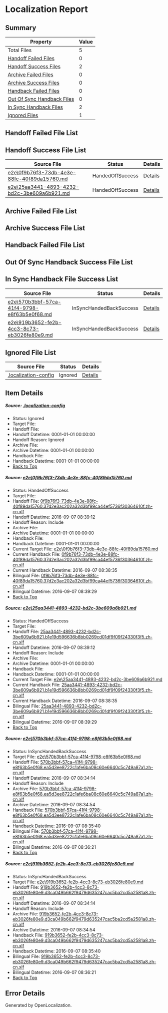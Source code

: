 # <a name='report-top'></a> Localization Report

## Summary
 Property | Value 
 -------- | ----- 
 Total Files | 5
[ Handoff Failed Files ](#handoff-failed-list)| 0
[ Handoff Success Files ](#handoff-success-list)| 2
[ Archive Failed Files ](#archive-failed-list)| 0
[ Archive Success Files ](#archive-success-list)| 0
[ Handback Failed Files ](#handback-failed-list)| 0
[ Out Of Sync Handback Files ](#outofsync-handback-success-list)| 0
[ In Sync Handback Files ](#insync-handback-success-list)| 2
[ Ignored Files ](#ignored-list)| 1

## <a name='handoff-failed-list'></a> Handoff Failed File List

## <a name='handoff-success-list'></a> Handoff Success File List
 Source File | Status | Details 
 ----------- | ------ | ------- 
 [e2e\0f9b76f3-73db-4e3e-88fc-40f89da15760.md](https://github.com/OpenLocalizationTestOrg/ol-test0/blob/a1d96f4dbd1fa71de31dbb45b3afbe6fe2edd6f8/e2e/0f9b76f3-73db-4e3e-88fc-40f89da15760.md) | HandedOffSuccess | [Details](#4757708635cc8ff1d34512669e787d061f363f191)
 [e2e\25aa3441-4893-4232-bd2c-3be609a6b921.md](https://github.com/OpenLocalizationTestOrg/ol-test0/blob/a1d96f4dbd1fa71de31dbb45b3afbe6fe2edd6f8/e2e/25aa3441-4893-4232-bd2c-3be609a6b921.md) | HandedOffSuccess | [Details](#41579e9087b3c8314162af977f8eb649a52f59032)

## <a name='archive-failed-list'></a> Archive Failed File List

## <a name='archive-success-list'></a> Archive Success File List

## <a name='handback-failed-list'></a> Handback Failed File List

## <a name='outofsync-handback-success-list'></a> Out Of Sync Handback Success File List

## <a name='insync-handback-success-list'></a> In Sync Handback File Success List
 Source File | Status | Details 
 ----------- | ------ | ------- 
 [e2e\570b3bbf-57ca-41f4-9798-e8f63b5e0f68.md](https://github.com/OpenLocalizationTestOrg/ol-test0/blob/cbe188dae41986b01bd6bfd136ff9459298d0140/e2e/570b3bbf-57ca-41f4-9798-e8f63b5e0f68.md) | InSyncHandedBackSuccess | [Details](#1d2a2cc9845df9eaad43b82b4d39552cb35e9f563)
 [e2e\919b3652-fe2b-4cc3-8c73-eb3026fe80e9.md](https://github.com/OpenLocalizationTestOrg/ol-test0/blob/cbe188dae41986b01bd6bfd136ff9459298d0140/e2e/919b3652-fe2b-4cc3-8c73-eb3026fe80e9.md) | InSyncHandedBackSuccess | [Details](#5b81142780f8bc9cdf483382d3c242e0189e129e4)

## <a name='ignored-list'></a> Ignored File List
 Source File | Status | Details 
 ----------- | ------ | ------- 
 [.localization-config](https://github.com/OpenLocalizationTestOrg/ol-test0/blob/a1d96f4dbd1fa71de31dbb45b3afbe6fe2edd6f8/.localization-config) | Ignored | [Details](#3d4f252ac210baf56311d7e97dcc2db10974dbd20)

## Item Details
##### <a name='3d4f252ac210baf56311d7e97dcc2db10974dbd20'></a> Source: [.localization-config](https://github.com/OpenLocalizationTestOrg/ol-test0/blob/a1d96f4dbd1fa71de31dbb45b3afbe6fe2edd6f8/.localization-config)
* Status: Ignored
* Target File: 
* Handoff File: 
* Handoff Datetime: 0001-01-01 00:00:00
* Handoff Reason: Ignored
* Archive File: 
* Archive Datetime: 0001-01-01 00:00:00
* Handback File: 
* Handback Datetime: 0001-01-01 00:00:00
* [Back to Top](#report-top)

##### <a name='4757708635cc8ff1d34512669e787d061f363f191'></a> Source: [e2e\0f9b76f3-73db-4e3e-88fc-40f89da15760.md](https://github.com/OpenLocalizationTestOrg/ol-test0/blob/a1d96f4dbd1fa71de31dbb45b3afbe6fe2edd6f8/e2e/0f9b76f3-73db-4e3e-88fc-40f89da15760.md)
* Status: HandedOffSuccess
* Target File: 
* Handoff File: [0f9b76f3-73db-4e3e-88fc-40f89da15760.37d2e3ac202a32d3bf99ca44ef5736f30364610f.zh-cn.xlf](https://github.com/OpenLocalizationTestOrg/ol-test0-handoff/blob/4936a70339749913ef0bd9cb3340269c076f1c66/ol-handoff/OpenLocalizationTestOrg/ol-test0-zhcn/ci/ht/0f9b76f3-73db-4e3e-88fc-40f89da15760.37d2e3ac202a32d3bf99ca44ef5736f30364610f.zh-cn.xlf)
* Handoff Datetime: 2016-09-07 08:39:12
* Handoff Reason: Include
* Archive File: 
* Archive Datetime: 0001-01-01 00:00:00
* Handback File: 
* Handback Datetime: 0001-01-01 00:00:00
* Current Target File: [e2e\0f9b76f3-73db-4e3e-88fc-40f89da15760.md](https://github.com/OpenLocalizationTestOrg/ol-test0-zhcn/blob/dd1b57f368ade9834b26e81e0d5a909eb55640e3/e2e/0f9b76f3-73db-4e3e-88fc-40f89da15760.md)
* Current Handback File: [0f9b76f3-73db-4e3e-88fc-40f89da15760.37d2e3ac202a32d3bf99ca44ef5736f30364610f.zh-cn.xlf](https://github.com/OpenLocalizationTestOrg/ol-test0-handback/blob/f114adabb7f1243432f3719bb1af2b3eb49ce701/ol-handback/OpenLocalizationTestOrg/ol-test0-zhcn/ci/ht/0f9b76f3-73db-4e3e-88fc-40f89da15760.37d2e3ac202a32d3bf99ca44ef5736f30364610f.zh-cn.xlf)
* Current Handback Datetime: 2016-09-07 08:38:35
* Bilingual File: [0f9b76f3-73db-4e3e-88fc-40f89da15760.37d2e3ac202a32d3bf99ca44ef5736f30364610f.zh-cn.xlf](https://github.com/OpenLocalizationTestOrg/ol-test0-handback/blob/f114adabb7f1243432f3719bb1af2b3eb49ce701/ol-handback/OpenLocalizationTestOrg/ol-test0-zhcn/ci/ht/0f9b76f3-73db-4e3e-88fc-40f89da15760.37d2e3ac202a32d3bf99ca44ef5736f30364610f.zh-cn.xlf)
* Bilingual Datetime: 2016-09-07 08:39:29
* [Back to Top](#report-top)

##### <a name='41579e9087b3c8314162af977f8eb649a52f59032'></a> Source: [e2e\25aa3441-4893-4232-bd2c-3be609a6b921.md](https://github.com/OpenLocalizationTestOrg/ol-test0/blob/a1d96f4dbd1fa71de31dbb45b3afbe6fe2edd6f8/e2e/25aa3441-4893-4232-bd2c-3be609a6b921.md)
* Status: HandedOffSuccess
* Target File: 
* Handoff File: [25aa3441-4893-4232-bd2c-3be609a6b921.b1e19d596636b8bb0269cd01df9f09f24330f3f5.zh-cn.xlf](https://github.com/OpenLocalizationTestOrg/ol-test0-handoff/blob/4936a70339749913ef0bd9cb3340269c076f1c66/ol-handoff/OpenLocalizationTestOrg/ol-test0-zhcn/ci/ht/25aa3441-4893-4232-bd2c-3be609a6b921.b1e19d596636b8bb0269cd01df9f09f24330f3f5.zh-cn.xlf)
* Handoff Datetime: 2016-09-07 08:39:12
* Handoff Reason: Include
* Archive File: 
* Archive Datetime: 0001-01-01 00:00:00
* Handback File: 
* Handback Datetime: 0001-01-01 00:00:00
* Current Target File: [e2e\25aa3441-4893-4232-bd2c-3be609a6b921.md](https://github.com/OpenLocalizationTestOrg/ol-test0-zhcn/blob/dd1b57f368ade9834b26e81e0d5a909eb55640e3/e2e/25aa3441-4893-4232-bd2c-3be609a6b921.md)
* Current Handback File: [25aa3441-4893-4232-bd2c-3be609a6b921.b1e19d596636b8bb0269cd01df9f09f24330f3f5.zh-cn.xlf](https://github.com/OpenLocalizationTestOrg/ol-test0-handback/blob/f114adabb7f1243432f3719bb1af2b3eb49ce701/ol-handback/OpenLocalizationTestOrg/ol-test0-zhcn/ci/ht/25aa3441-4893-4232-bd2c-3be609a6b921.b1e19d596636b8bb0269cd01df9f09f24330f3f5.zh-cn.xlf)
* Current Handback Datetime: 2016-09-07 08:38:35
* Bilingual File: [25aa3441-4893-4232-bd2c-3be609a6b921.b1e19d596636b8bb0269cd01df9f09f24330f3f5.zh-cn.xlf](https://github.com/OpenLocalizationTestOrg/ol-test0-handback/blob/f114adabb7f1243432f3719bb1af2b3eb49ce701/ol-handback/OpenLocalizationTestOrg/ol-test0-zhcn/ci/ht/25aa3441-4893-4232-bd2c-3be609a6b921.b1e19d596636b8bb0269cd01df9f09f24330f3f5.zh-cn.xlf)
* Bilingual Datetime: 2016-09-07 08:39:29
* [Back to Top](#report-top)

##### <a name='1d2a2cc9845df9eaad43b82b4d39552cb35e9f563'></a> Source: [e2e\570b3bbf-57ca-41f4-9798-e8f63b5e0f68.md](https://github.com/OpenLocalizationTestOrg/ol-test0/blob/cbe188dae41986b01bd6bfd136ff9459298d0140/e2e/570b3bbf-57ca-41f4-9798-e8f63b5e0f68.md)
* Status: InSyncHandedBackSuccess
* Target File: [e2e\570b3bbf-57ca-41f4-9798-e8f63b5e0f68.md](https://github.com/OpenLocalizationTestOrg/ol-test0-zhcn/blob/e5b0e745a601d64fe92859add5ee7dc04dd37128/e2e/570b3bbf-57ca-41f4-9798-e8f63b5e0f68.md)
* Handoff File: [570b3bbf-57ca-41f4-9798-e8f63b5e0f68.ea5d3ee8722c1afe6ba08c60e6640c5c749a87a1.zh-cn.xlf](https://github.com/OpenLocalizationTestOrg/ol-test0-handoff/blob/fa4e13451dec8623040de04d7d9ff2b68daca140/ol-handoff/OpenLocalizationTestOrg/ol-test0-zhcn/ci/ht/570b3bbf-57ca-41f4-9798-e8f63b5e0f68.ea5d3ee8722c1afe6ba08c60e6640c5c749a87a1.zh-cn.xlf)
* Handoff Datetime: 2016-09-07 08:34:14
* Handoff Reason: Include
* Archive File: [570b3bbf-57ca-41f4-9798-e8f63b5e0f68.ea5d3ee8722c1afe6ba08c60e6640c5c749a87a1.zh-cn.xlf](https://github.com/OpenLocalizationTestOrg/ol-test0-handoff/blob/a3d1c8c66f9d9eb88decf0a5d3c4096be20c1544/ol-archive/OpenLocalizationTestOrg/ol-test0-zhcn/ci/ht/570b3bbf-57ca-41f4-9798-e8f63b5e0f68.ea5d3ee8722c1afe6ba08c60e6640c5c749a87a1.zh-cn.xlf)
* Archive Datetime: 2016-09-07 08:34:54
* Handback File: [570b3bbf-57ca-41f4-9798-e8f63b5e0f68.ea5d3ee8722c1afe6ba08c60e6640c5c749a87a1.zh-cn.xlf](https://github.com/OpenLocalizationTestOrg/ol-test0-handback/blob/4b9732891b82796e0bb6b5ee52f2591aa25327bb/ol-handback/OpenLocalizationTestOrg/ol-test0-zhcn/ci/ht/570b3bbf-57ca-41f4-9798-e8f63b5e0f68.ea5d3ee8722c1afe6ba08c60e6640c5c749a87a1.zh-cn.xlf)
* Handback Datetime: 2016-09-07 08:35:40
* Bilingual File: [570b3bbf-57ca-41f4-9798-e8f63b5e0f68.ea5d3ee8722c1afe6ba08c60e6640c5c749a87a1.zh-cn.xlf](https://github.com/OpenLocalizationTestOrg/ol-test0-handback/blob/4b9732891b82796e0bb6b5ee52f2591aa25327bb/ol-handback/OpenLocalizationTestOrg/ol-test0-zhcn/ci/ht/570b3bbf-57ca-41f4-9798-e8f63b5e0f68.ea5d3ee8722c1afe6ba08c60e6640c5c749a87a1.zh-cn.xlf)
* Bilingual Datetime: 2016-09-07 08:36:21
* [Back to Top](#report-top)

##### <a name='5b81142780f8bc9cdf483382d3c242e0189e129e4'></a> Source: [e2e\919b3652-fe2b-4cc3-8c73-eb3026fe80e9.md](https://github.com/OpenLocalizationTestOrg/ol-test0/blob/cbe188dae41986b01bd6bfd136ff9459298d0140/e2e/919b3652-fe2b-4cc3-8c73-eb3026fe80e9.md)
* Status: InSyncHandedBackSuccess
* Target File: [e2e\919b3652-fe2b-4cc3-8c73-eb3026fe80e9.md](https://github.com/OpenLocalizationTestOrg/ol-test0-zhcn/blob/e5b0e745a601d64fe92859add5ee7dc04dd37128/e2e/919b3652-fe2b-4cc3-8c73-eb3026fe80e9.md)
* Handoff File: [919b3652-fe2b-4cc3-8c73-eb3026fe80e9.d3ca049b662f9479d635247cac5ba2cd5a2581a8.zh-cn.xlf](https://github.com/OpenLocalizationTestOrg/ol-test0-handoff/blob/fa4e13451dec8623040de04d7d9ff2b68daca140/ol-handoff/OpenLocalizationTestOrg/ol-test0-zhcn/ci/ht/919b3652-fe2b-4cc3-8c73-eb3026fe80e9.d3ca049b662f9479d635247cac5ba2cd5a2581a8.zh-cn.xlf)
* Handoff Datetime: 2016-09-07 08:34:14
* Handoff Reason: Include
* Archive File: [919b3652-fe2b-4cc3-8c73-eb3026fe80e9.d3ca049b662f9479d635247cac5ba2cd5a2581a8.zh-cn.xlf](https://github.com/OpenLocalizationTestOrg/ol-test0-handoff/blob/a3d1c8c66f9d9eb88decf0a5d3c4096be20c1544/ol-archive/OpenLocalizationTestOrg/ol-test0-zhcn/ci/ht/919b3652-fe2b-4cc3-8c73-eb3026fe80e9.d3ca049b662f9479d635247cac5ba2cd5a2581a8.zh-cn.xlf)
* Archive Datetime: 2016-09-07 08:34:54
* Handback File: [919b3652-fe2b-4cc3-8c73-eb3026fe80e9.d3ca049b662f9479d635247cac5ba2cd5a2581a8.zh-cn.xlf](https://github.com/OpenLocalizationTestOrg/ol-test0-handback/blob/4b9732891b82796e0bb6b5ee52f2591aa25327bb/ol-handback/OpenLocalizationTestOrg/ol-test0-zhcn/ci/ht/919b3652-fe2b-4cc3-8c73-eb3026fe80e9.d3ca049b662f9479d635247cac5ba2cd5a2581a8.zh-cn.xlf)
* Handback Datetime: 2016-09-07 08:35:40
* Bilingual File: [919b3652-fe2b-4cc3-8c73-eb3026fe80e9.d3ca049b662f9479d635247cac5ba2cd5a2581a8.zh-cn.xlf](https://github.com/OpenLocalizationTestOrg/ol-test0-handback/blob/4b9732891b82796e0bb6b5ee52f2591aa25327bb/ol-handback/OpenLocalizationTestOrg/ol-test0-zhcn/ci/ht/919b3652-fe2b-4cc3-8c73-eb3026fe80e9.d3ca049b662f9479d635247cac5ba2cd5a2581a8.zh-cn.xlf)
* Bilingual Datetime: 2016-09-07 08:36:21
* [Back to Top](#report-top)


## Error Details

Generated by OpenLocalization.

